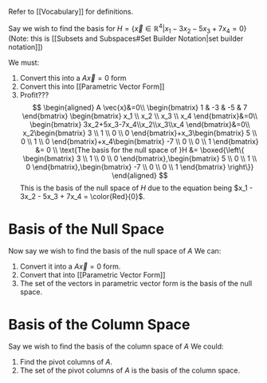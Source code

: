 Refer to [[Vocabulary]] for definitions.

Say we wish to find the basis for $H=\left\{ \vec{x} \in \mathbb{R}^4 | x_1 - 3x_2 - 5x_3 + 7x_4 = 0 \right\}$ (Note: this is [[Subsets and Subspaces#Set Builder Notation|set builder notation]])

We must:
1. Convert this into a $A \vec{x}=0$ form
2. Convert this into [[Parametric Vector Form]]
3. Profit???
$$
\begin{aligned}
A \vec{x}&=0\\
\begin{bmatrix} 1 & -3 & -5 & 7 \end{bmatrix} \begin{bmatrix} x_1 \\ x_2 \\ x_3 \\ x_4 \end{bmatrix}&=0\\
\begin{bmatrix} 3x_2+5x_3-7x_4\\x_2\\x_3\\x_4 \end{bmatrix}&=0\\
x_2\begin{bmatrix} 3 \\ 1 \\ 0 \\ 0 \end{bmatrix}+x_3\begin{bmatrix} 5 \\ 0 \\ 1 \\ 0 \end{bmatrix}+x_4\begin{bmatrix} -7 \\ 0 \\ 0 \\ 1 \end{bmatrix} &= 0 \\
\text{The basis for the null space of }H &= \boxed{\left\{ \begin{bmatrix} 3 \\ 1 \\ 0 \\ 0 \end{bmatrix},\begin{bmatrix} 5 \\ 0 \\ 1 \\ 0 \end{bmatrix},\begin{bmatrix} -7 \\ 0 \\ 0 \\ 1 \end{bmatrix} \right\}}
\end{aligned}
$$
This is the basis of the null space of $H$ due to the equation being $x_1 - 3x_2 - 5x_3 + 7x_4 = \color{Red}{0}$.

# Basis of the Null Space

Now say we wish to find the basis of the null space of $A$ 
We can:
1. Convert it into a $A \vec{x}=0$ form.
2. Convert that into [[Parametric Vector Form]]
3. The set of the vectors in parametric vector form is the basis of the null space.

# Basis of the Column Space

Say we wish to find the basis of the column space of $A$
We could:
1. Find the pivot columns of $A$.
2. The set of the pivot columns of $A$ is the basis of the column space.